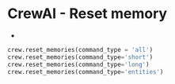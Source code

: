 # CrewAI - Reset memory

* &#x20;

```python
crew.reset_memories(command_type = 'all') 
crew.reset_memories(command_type='short')
crew.reset_memories(command_type='long')
crew.reset_memories(command_type='entities')
```
